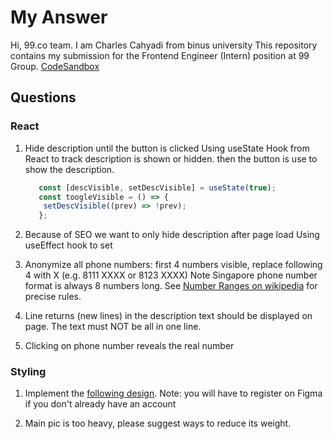 # My Answer
Hi, 99.co team.
I am Charles Cahyadi from binus university
This repository contains my submission for the Frontend Engineer (Intern) position at 99 Group.
[CodeSandbox](https://codesandbox.io/p/sandbox/long-sky-sngkgk)

## Questions

### React

1. Hide description until the button is clicked
   Using useState Hook from React to track description is shown or hidden.
   then the button is use to show the description.
   ``` Javascript
      const [descVisible, setDescVisible] = useState(true);
      const toogleVisible = () => {
       setDescVisible((prev) => !prev);
      };
   ```
   
   
3. Because of SEO we want to only hide description after page load
   Using useEffect hook to set 
   
4. Anonymize all phone numbers: first 4 numbers visible, replace following 4 with X (e.g. 8111 XXXX or 8123 XXXX)
   Note Singapore phone number format is always 8 numbers long.
   See [Number Ranges on wikipedia](https://en.wikipedia.org/wiki/Telephone_numbers_in_Singapore#Number_ranges) for precise rules.

5. Line returns (new lines) in the description text should be displayed on page. The text must NOT be all in one line.

6. Clicking on phone number reveals the real number



### Styling

1. Implement the [following design](https://www.figma.com/file/zT67hKBce1jfyZPkx5cGrg/FE-challenge---Project-card-design).
   Note: you will have to register on Figma if you don't already have an account

2. Main pic is too heavy, please suggest ways to reduce its weight.
